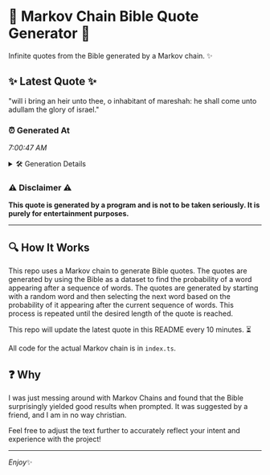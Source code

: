 # 📖 Markov Chain Bible Quote Generator 📖

Infinite quotes from the Bible generated by a Markov chain. ✨

## ✨ Latest Quote ✨
"will i bring an heir unto thee, o inhabitant of mareshah: he shall come unto adullam the glory of israel."

### ⏰ Generated At
*7:00:47 AM*

<details>
    <summary>🛠️ Generation Details</summary>
    <p>
        <strong>🌱 Seed:</strong> will<br>
        <strong>🔄 Iterations:</strong> 19<br>
        <strong>📜 Context History:</strong><br>[ will ]: i<br>[ will, i ]: bring<br>[ will, i, bring ]: an<br>[ will, i, bring, an ]: heir<br>[ will, i, bring, an, heir ]: unto<br>[ will, i, bring, an, heir, unto ]: thee,<br>[ i, bring, an, heir, unto, thee, ]: o<br>[ bring, an, heir, unto, thee,, o ]: inhabitant<br>[ an, heir, unto, thee,, o, inhabitant ]: of<br>[ heir, unto, thee,, o, inhabitant, of ]: mareshah:<br>[ unto, thee,, o, inhabitant, of, mareshah: ]: he<br>[ thee,, o, inhabitant, of, mareshah:, he ]: shall<br>[ o, inhabitant, of, mareshah:, he, shall ]: come<br>[ inhabitant, of, mareshah:, he, shall, come ]: unto<br>[ of, mareshah:, he, shall, come, unto ]: adullam<br>[ mareshah:, he, shall, come, unto, adullam ]: the<br>[ he, shall, come, unto, adullam, the ]: glory<br>[ shall, come, unto, adullam, the, glory ]: of<br>[ come, unto, adullam, the, glory, of ]: israel.<br>
    </p>
</details>

### ⚠️ Disclaimer ⚠️
**This quote is generated by a program and is not to be taken seriously. It is purely for entertainment purposes.**

---

## 🔍 How It Works

This repo uses a Markov chain to generate Bible quotes. The quotes are generated by using the Bible as a dataset to find the probability of a word appearing after a sequence of words. The quotes are generated by starting with a random word and then selecting the next word based on the probability of it appearing after the current sequence of words. This process is repeated until the desired length of the quote is reached.

This repo will update the latest quote in this README every 10 minutes. ⏳

All code for the actual Markov chain is in `index.ts`.

## ❓ Why

I was just messing around with Markov Chains and found that the Bible surprisingly yielded good results when prompted. 
It was suggested by a friend, and I am in no way christian.

Feel free to adjust the text further to accurately reflect your intent and experience with the project!

---

*Enjoy*✨
